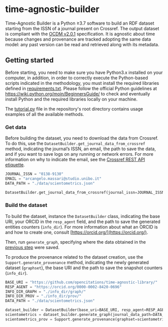 # time-agnostic-builder

Time-Agnostic Builder is a Python &ge;3.7 software to build an RDF dataset starting from the ISSN of a journal present on Crossref. The output dataset is compliant with the [OCDM v2.0.1](https://figshare.com/articles/Metadata_for_the_OpenCitations_Corpus/3443876) specification. It is agnostic about time because changes and provenance are tracked adopting the same data model: any past version can be read and retrieved along with its metadata.

## Getting started
Before starting, you need to make sure you have Python3.x installed on your computer, in addition, in order to correctly execute the Python-based scripts indicated in the methodology, you must install the required libraries defined in [requirements.txt](https://github.com/arcangelo7/time_agnostic/blob/main/requirements.txt). Please follow the official Python guidelines at https://wiki.python.org/moin/BeginnersGuide/ to check and eventually install Python and the required libraries locally on your machine.

The [tutorial.py](https://github.com/arcangelo7/time_agnostic/blob/main/tutorial.py) file in the repository's root directory contains usage examples of all the available methods. 

### Get data

Before building the dataset, you need to download the data from Crossref. To do this, use the `DatasetBuilder.get_journal_data_from_crossref` method, indicating the journal’s ISSN, an email, the path to save the data, and if you want to save logs on any running or network errors. For more information on why to indicate the email, see the [Crossref REST API etiquette](https://github.com/CrossRef/rest-api-doc/#etiquette). 
```python
JOURNAL_ISSN = "0138-9130"
EMAIL = "arcangelo.massari@studio.unibo.it"
DATA_PATH = "./data/scientometrics.json"

DatasetBuilder.get_journal_data_from_crossref(journal_issn=JOURNAL_ISSN, your_email=EMAIL, path=DATA_PATH, logs=True)
```

### Build the dataset
To build the dataset, instance the `DatasetBuilder` class, indicating the base URI, your ORCID in the `resp_agent` field, and the path to save the generated entities counters (`info_dir`). For more information about what an ORCID is and how to create one, consult [https://orcid.org/](https://orcid.org/).

Then, run `generate_graph`, specifying where the data obtained in the [previous step](#get-data) were saved.

To produce the provenance related to the dataset creation, use the `Support.generate_provenance` method, indicating the newly generated dataset (`graphset`), the base URI and the path to save the snapshot counters (`info_dir`).

```python
BASE_URI = "https://github.com/opencitations/time-agnostic-library/"
RESP_AGENT = "https://orcid.org/0000-0002-8420-0696"
INFO_DIR_GRAPH = "./info_dir/graph/"
INFO_DIR_PROV = "./info_dir/prov/"
DATA_PATH = "./data/scientometrics.json"

dataset_builder = DatasetBuilder(base_uri=BASE_URI, resp_agent=RESP_AGENT, info_dir=INFO_DIR_GRAPH)
scientometrics = dataset_builder.generate_graph(journal_data_path=DATA_PATH)
scientometrics_prov = Support.generate_provenance(graphset=scientometrics, base_iri=BASE_URI, info_dir=INFO_DIR_PROV)
```
